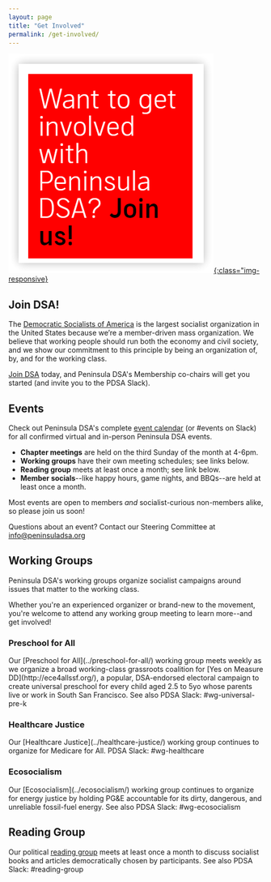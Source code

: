 ```yaml
---
layout: page
title: "Get Involved"
permalink: /get-involved/
---
```


[![Want to get involved with Peninsula DSA? Join us!](/assets/images/getinvolved.png){:class="img-responsive}](https://act.dsausa.org/donate/dsa_recommit_2022/)

<h2>Join DSA!</h2>

The [Democratic Socialists of America](https://www.dsausa.org/) is the largest socialist organization in the United States because we’re a member-driven mass organization. We believe that working people should run both the economy and civil society, and we show our commitment to this principle by being an organization of, by, and for the working class. 

[Join DSA](https://www.dsausa.org/join) today, and Peninsula DSA's Membership co-chairs will get you started (and invite you to the PDSA Slack).

<h2>Events</h2>

Check out Peninsula DSA's complete [event calendar](../calendar) (or #events on Slack) for all confirmed virtual and in-person Peninsula DSA events.

* **Chapter meetings** are held on the third Sunday of the month at 4-6pm.
* **Working groups** have their own meeting schedules; see links below.
* **Reading group** meets at least once a month; see link below.
* **Member socials**--like happy hours, game nights, and BBQs--are held at least once a month.

Most events are open to members _and_ socialist-curious non-members alike, so please join us soon!

Questions about an event? Contact our Steering Committee at [info@peninsuladsa.org](mailto:info@peninsuladsa.org)

<h2>Working Groups</h2>

Peninsula DSA's working groups organize socialist campaigns around issues that matter to the working class. 

Whether you're an experienced organizer or brand-new to the movement, you're welcome to attend any working group meeting to learn more--and get involved!

<h3>Preschool for All</h3>
Our [Preschool for All](../preschool-for-all/) working group meets weekly as we organize a broad working-class grassroots coalition for [Yes on Measure DD](http://ece4allssf.org/), a popular, DSA-endorsed electoral campaign to create universal preschool for every child aged 2.5 to 5yo whose parents live or work in South San Francisco. See also PDSA Slack: #wg-universal-pre-k

<h3>Healthcare Justice</h3>
Our [Healthcare Justice](../healthcare-justice/) working group continues to organize for Medicare for All. PDSA Slack: #wg-healthcare

<h3>Ecosocialism</h3>
Our [Ecosocialism](../ecosocialism/) working group continues to organize for energy justice by holding PG&E accountable for its dirty, dangerous, and unreliable fossil-fuel energy. See also PDSA Slack: #wg-ecosocialism

<h2>Reading Group</h2>

Our political [reading group](../political-reading/) meets at least once a month to discuss socialist books and articles democratically chosen by participants. See also PDSA Slack: #reading-group
